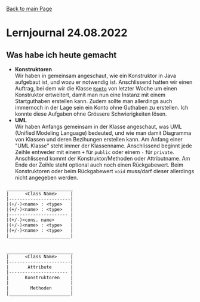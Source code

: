 [Back to main Page](./../../README.md)

# Lernjournal 24.08.2022

## Was habe ich heute gemacht
- **Konstruktoren**<br/>
Wir haben in gemeinsam angeschaut, wie ein Konstruktor in Java aufgebaut ist, und wozu er notwendig ist. Anschlissend hatten wir einen Auftrag, bei dem wir die Klasse [`Konto`](./../17.08.2022/resources/index.md#konto) von letzter Woche um einen Konstruktor ertweitert, damit man nun eine Instanz mit einem Startguthaben erstellen kann. Zudem sollte man allerdings auch immernoch in der Lage sein ein Konto ohne Guthaben zu erstellen. Ich konnte diese Aufgaben ohne Grössere Schwierigkeiten lösen.
- **UML**<br/>
Wir haben Anfangs gemeinsam in der Klasse angeschaut, was UML (Unified Modeling Language) bedeuted, und wie man damit Diagramma von Klassen und deren Bezihungen erstellen kann. Am Anfang einer "UML Klasse" steht immer der Klassenname. Anschlissend beginnt jede Zeihle entweder mit einem `+` für `public` oder einem `-` für `private`. Anschlissend kommt der Konstruktor/Methoden oder Attributname. Am Ende der Zeihle steht optional auch noch einen Rückgabewert. Beim Konstruktoren oder beim Rückgabewert `void` muss/darf dieser allerdings nicht angegeben werden. 

```
_________________________ 
|      <Class Name>     |
|-----------------------|
|(+/-)<name> : <type>   |
|(+/-)<name> : <type>   |
|---------------------- |
|(+/-)<cons. name>      |
|(+/-)<name> : <type>   | 
|(+/-)<name> : <type>   |
|_______________________|


_________________________
|      <Class Name>     |
|-----------------------|
|       Attribute       |
|---------------------- |
|      Konstruktoren    |
|                       | 
|        Methoden       |
|_______________________|
```


